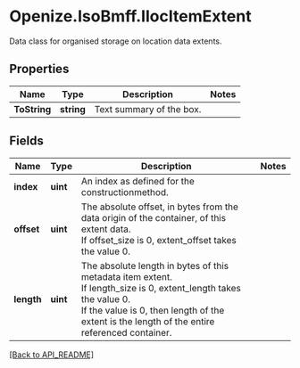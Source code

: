 # Openize.IsoBmff.IlocItemExtent

Data class for organised storage on location data extents.

## Properties

Name | Type | Description | Notes
------------ | ------------- | ------------- | -------------
**ToString** | **string** | Text summary of the box. | 

## Fields

Name | Type | Description | Notes
------------ | ------------- | ------------- | -------------
**index** | **uint** | An index as defined for the constructionmethod. | 
**offset** | **uint** | The absolute offset, in bytes from the data origin of the container, of this extent data.<br />If offset_size is 0, extent_offset takes the value 0. | 
**length** | **uint** | The absolute length in bytes of this metadata item extent.<br />If length_size is 0, extent_length takes the value 0.<br />If the value is 0, then length of the extent is the length of the entire referenced container. | 

[[Back to API_README]](API_README.md)